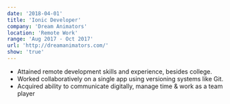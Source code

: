 ```yaml
---
date: '2018-04-01'
title: 'Ionic Developer'
company: 'Dream Animators'
location: 'Remote Work'
range: 'Aug 2017 - Oct 2017'
url: 'http://dreamanimators.com/'
show: 'true'
---
```


- Attained remote development skills and experience, besides college.
- Worked collaboratively on a single app using versioning systems like Git.
- Acquired ability to communicate digitally, manage time & work as a team player
